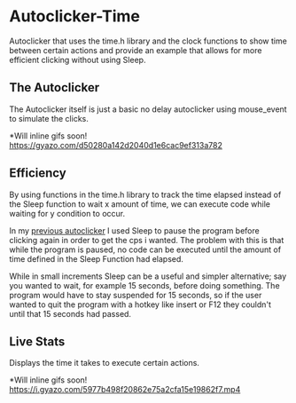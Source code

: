 # Autoclicker-Time

Autoclicker that uses the time.h library and the clock functions to show time between certain actions and provide an example that allows for more efficient clicking without using Sleep.

## The Autoclicker

The Autoclicker itself is just a basic no delay autoclicker using mouse_event to simulate the clicks.

*Will inline gifs soon!
https://gyazo.com/d50280a142d2040d1e6cac9ef313a782

## Efficiency

By using functions in the time.h library to track the time elapsed instead of the Sleep function to wait x amount of time, we can execute code while waiting for y condition to occur.

In my [previous autoclicker](https://github.com/breadguy/Autoclicker) I used Sleep to pause the program before clicking again in order to get the cps i wanted. The problem with this is that while the program is paused, no code can be executed until the amount of time defined in the Sleep Function had elapsed.

While in small increments Sleep can be a useful and simpler alternative; say you wanted to wait, for example 15 seconds, before doing something. The program would have to stay suspended for 15 seconds, so if the user wanted to quit the program with a hotkey like insert or F12 they couldn't until that 15 seconds had passed.

## Live Stats

Displays the time it takes to execute certain actions.

*Will inline gifs soon!
https://i.gyazo.com/5977b498f20862e75a2cfa15e19862f7.mp4